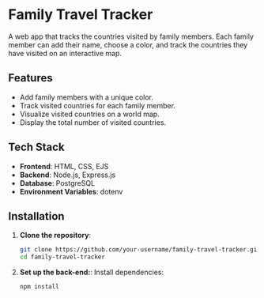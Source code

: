 # Family Travel Tracker

A web app that tracks the countries visited by family members. Each family member can add their name, choose a color, and track the countries they have visited on an interactive map.

## Features

- Add family members with a unique color.
- Track visited countries for each family member.
- Visualize visited countries on a world map.
- Display the total number of visited countries.

## Tech Stack

- **Frontend**: HTML, CSS, EJS
- **Backend**: Node.js, Express.js
- **Database**: PostgreSQL
- **Environment Variables**: dotenv

## Installation

1. **Clone the repository**:

   ```bash
   git clone https://github.com/your-username/family-travel-tracker.git
   cd family-travel-tracker
2. **Set up the back-end:**:
   Install dependencies:
   ```bash
   npm install
